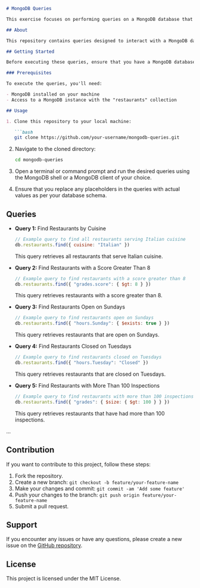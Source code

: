 ```markdown
# MongoDB Queries

This exercise focuses on performing queries on a MongoDB database that manages information about restaurants in New York City. Here, you will find queries to carry out various operations on the restaurants collection.

## About

This repository contains queries designed to interact with a MongoDB database. These queries are part of the Sprint 5.4 assignment for the Node.js specialization at IT-Academy.

## Getting Started

Before executing these queries, ensure that you have a MongoDB database up and running. Additionally, make sure you have a collection named "restaurants" populated with the provided data.

### Prerequisites

To execute the queries, you'll need:

- MongoDB installed on your machine
- Access to a MongoDB instance with the "restaurants" collection

## Usage

1. Clone this repository to your local machine:

   ```bash
   git clone https://github.com/your-username/mongodb-queries.git
   ```

2. Navigate to the cloned directory:

   ```bash
   cd mongodb-queries
   ```

3. Open a terminal or command prompt and run the desired queries using the MongoDB shell or a MongoDB client of your choice.

4. Ensure that you replace any placeholders in the queries with actual values as per your database schema.

## Queries

- **Query 1:** Find Restaurants by Cuisine

   ```javascript
   // Example query to find all restaurants serving Italian cuisine
   db.restaurants.find({ cuisine: "Italian" })
   ```

   This query retrieves all restaurants that serve Italian cuisine.

- **Query 2:** Find Restaurants with a Score Greater Than 8

   ```javascript
   // Example query to find restaurants with a score greater than 8
   db.restaurants.find({ "grades.score": { $gt: 8 } })
   ```

   This query retrieves restaurants with a score greater than 8.

- **Query 3:** Find Restaurants Open on Sundays

   ```javascript
   // Example query to find restaurants open on Sundays
   db.restaurants.find({ "hours.Sunday": { $exists: true } })
   ```

   This query retrieves restaurants that are open on Sundays.

- **Query 4:** Find Restaurants Closed on Tuesdays

   ```javascript
   // Example query to find restaurants closed on Tuesdays
   db.restaurants.find({ "hours.Tuesday": "Closed" })
   ```

   This query retrieves restaurants that are closed on Tuesdays.

- **Query 5:** Find Restaurants with More Than 100 Inspections

   ```javascript
   // Example query to find restaurants with more than 100 inspections
   db.restaurants.find({ "grades": { $size: { $gt: 100 } } })
   ```

   This query retrieves restaurants that have had more than 100 inspections.

...

## Contribution

If you want to contribute to this project, follow these steps:

1. Fork the repository.
2. Create a new branch: `git checkout -b feature/your-feature-name`
3. Make your changes and commit: `git commit -am 'Add some feature'`
4. Push your changes to the branch: `git push origin feature/your-feature-name`
5. Submit a pull request.

## Support

If you encounter any issues or have any questions, please create a new issue on the [GitHub repository](https://github.com/Aredhel269/mongoDB-queries/issues).

## License

This project is licensed under the MIT License.
```

